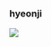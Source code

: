 ### hyeonji 

<img src="https://github-readme-stats.vercel.app/api/top-langs/?username=hyeonji11&layout=compact"><br><br>

